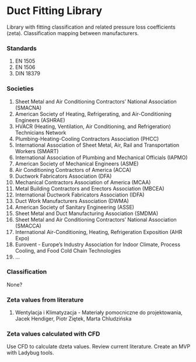 # Duct Fitting Library
Library with fitting classification and related pressure loss coefficients (zeta). Classification mapping between manufacturers. 


### Standards
1. EN 1505 
2. EN 1506
3. DIN 18379

### Societies
1. Sheet Metal and Air Conditioning Contractors’ National Association (SMACNA)
2. American Society of Heating, Refrigerating, and Air-Conditioning Engineers (ASHRAE)
3. HVACR (Heating, Ventilation, Air Conditioning, and Refrigeration) Technicians Network
4. Plumbing-Heating-Cooling Contractors Association (PHCC)
5. International Association of Sheet Metal, Air, Rail and Transportation Workers (SMART)
6. International Association of Plumbing and Mechanical Officials (IAPMO)
7. American Society of Mechanical Engineers (ASME)
8. Air Conditioning Contractors of America (ACCA)
9. Ductwork Fabricators Association (DFA)
10. Mechanical Contractors Association of America (MCAA)
11. Metal Building Contractors and Erectors Association (MBCEA)
12. International Ductwork Fabricators Association (IDFA)
13. Duct Work Manufacturers Association (DWMA)
14. American Society of Sanitary Engineering (ASSE)
15. Sheet Metal and Duct Manufacturing Association (SMDMA)
16. Sheet Metal and Air Conditioning Contractors’ National Association (SMACCA)
17. International Air-Conditioning, Heating, Refrigeration Exposition (AHR Expo)
18. Eurovent - Europe’s Industry Association for Indoor Climate, Process Cooling, and Food Cold Chain Technologies
19. ...

### Classification

None? 


### Zeta values from literature
1. Wentylacja i Klimatyzacja - Materiały pomocniczne do projektowania, Jacek Hendiger, Piotr Ziętek, Marta Chludzińska


### Zeta values calculated with CFD
Use CFD to calculate dzeta values. 
Review current literature.
Create an MVP with Ladybug tools.